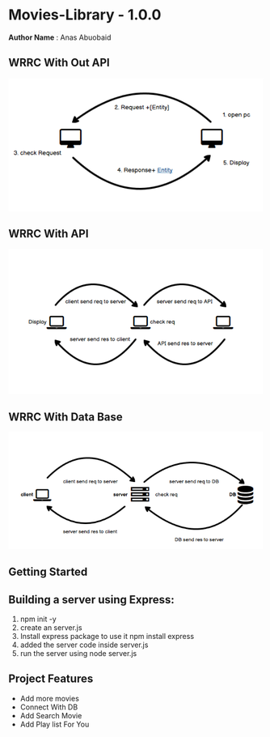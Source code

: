 # Movies-Library - 1.0.0

**Author Name** :  Anas Abuobaid

## WRRC With Out API

![photo](./img/wrrc.png)

## WRRC With API

![photo2](./img/wrrc2.png)

## WRRC With Data Base

![photo3](./img/wrrc%203.png)



## Getting Started

<!-- What are the steps that a user must take in order to build this app on their own machine and get it running? -->
## Building a server using Express:

1. npm init -y
2. create an server.js
3. Install express package to use it npm install express
4. added the server code inside server.js
5. run the server using node server.js


## Project Features
<!-- What are the features included in you app -->
* Add more movies
* Connect With DB
* Add Search Movie
* Add Play list For You 

